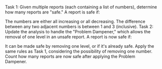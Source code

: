 Task 1:
Given multiple reports (each containing a list of numbers), determine how many reports are "safe." A report is safe if:

The numbers are either all increasing or all decreasing.
The difference between any two adjacent numbers is between 1 and 3 (inclusive).
Task 2:
Update the analysis to handle the "Problem Dampener," which allows the removal of one level in an unsafe report. A report is now safe if:

It can be made safe by removing one level, or if it's already safe.
Apply the same rules as Task 1, considering the possibility of removing one number.
Count how many reports are now safe after applying the Problem Dampener.